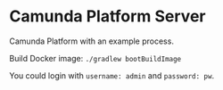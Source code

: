 # Camunda Platform Server

Camunda Platform with an example process.

Build Docker image: `./gradlew bootBuildImage`

You could login with `username: admin` and `password: pw`.
